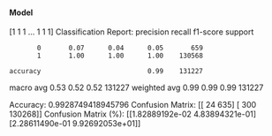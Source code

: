 #### Model
[1 1 1 ... 1 1 1]
Classification Report:
              precision    recall  f1-score   support

           0       0.07      0.04      0.05       659
           1       1.00      1.00      1.00    130568

    accuracy                           0.99    131227
   macro avg       0.53      0.52      0.52    131227
weighted avg       0.99      0.99      0.99    131227

Accuracy: 0.9928749418945796
Confusion Matrix:
[[    24    635]
 [   300 130268]]
Confusion Matrix (%):
[[1.82889192e-02 4.83894321e-01]
 [2.28611490e-01 9.92692053e+01]]
